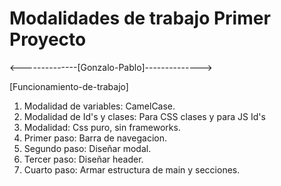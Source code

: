 # Modalidades de trabajo Primer Proyecto 
<--------------[Gonzalo-Pablo]-------------->

[Funcionamiento-de-trabajo]

1. Modalidad de variables: CamelCase.
2. Modalidad de Id's y clases: Para CSS clases y para JS Id's
3. Modalidad: Css puro, sin frameworks.
4. Primer paso: Barra de navegacion.
5. Segundo paso: Diseñar modal.
6. Tercer paso: Diseñar header.
7. Cuarto paso: Armar estructura de main y secciones.
